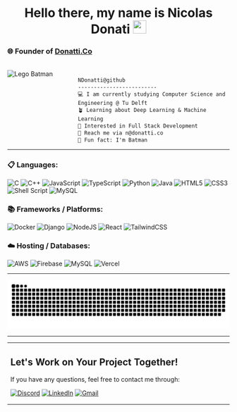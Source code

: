 <h1 align="center"> Hello there, my name is Nicolas Donati <img src="https://media.tenor.com/EM8nFD0MmrgAAAAi/power-brick-lego-brick.gif" width="30px" height='30px'> </h1>

<h3 align="left"> 

  🌐 Founder of [Donatti.Co](https://donatti.co) 

</h3> <br/>
<img align="left" src="https://media.tenor.com/0hOZktOyvV0AAAAi/lego-lego-toolkit.gif" alt="Lego Batman" width="160" />

```
NDonatti@github
-------------------------
💻 I am currently studying Computer Science and Engineering @ Tu Delft
🪴 Learning about Deep Learning & Machine Learning
🚩 Interested in Full Stack Development
📮 Reach me via n@donatti.co
🦇 Fun fact: I'm Batman
```

---

<h3 align="left">📋 Languages:</h3>
<p align="left">

![C](https://img.shields.io/badge/c-%2300599C.svg?style=for-the-badge&logo=c&logoColor=white)
![C++](https://img.shields.io/badge/c++-%2300599C.svg?style=for-the-badge&logo=c%2B%2B&logoColor=white)
![JavaScript](https://img.shields.io/badge/javascript-%23323330.svg?style=for-the-badge&logo=javascript&logoColor=%23F7DF1E)
![TypeScript](https://img.shields.io/badge/typescript-%23007ACC.svg?style=for-the-badge&logo=typescript&logoColor=white)
![Python](https://img.shields.io/badge/Python-FFD43B?style=for-the-badge&logo=python&logoColor=blue)
![Java](https://img.shields.io/badge/java-%23ED8B00.svg?style=for-the-badge&logo=openjdk&logoColor=white)
![HTML5](https://img.shields.io/badge/html5-%23E34F26.svg?style=for-the-badge&logo=html5&logoColor=white)
![CSS3](https://img.shields.io/badge/css3-%231572B6.svg?style=for-the-badge&logo=css3&logoColor=white)
![Shell Script](https://img.shields.io/badge/shell_script-%23121011.svg?style=for-the-badge&logo=gnu-bash&logoColor=white)
![MySQL](https://img.shields.io/badge/SQL-4479A1.svg?style=for-the-badge&logo=a&logoColor=white)

<h3 align="left">📚 Frameworks / Platforms:</h3>
<p align="left">
  
![Docker](https://img.shields.io/badge/docker-%230db7ed.svg?style=for-the-badge&logo=docker&logoColor=white)
![Django](https://img.shields.io/badge/django-%23092E20.svg?style=for-the-badge&logo=django&logoColor=white)
![NodeJS](https://img.shields.io/badge/node.js-6DA55F?style=for-the-badge&logo=node.js&logoColor=white)
![React](https://img.shields.io/badge/react-%2320232a.svg?style=for-the-badge&logo=react&logoColor=%2361DAFB)
![TailwindCSS](https://img.shields.io/badge/tailwindcss-%2338B2AC.svg?style=for-the-badge&logo=tailwind-css&logoColor=white)


<h3 align="left">☁️ Hosting / Databases:</h3>
<p align="left">

![AWS](https://img.shields.io/badge/AWS-%23FF9900.svg?style=for-the-badge&logo=amazon-aws&logoColor=white)
![Firebase](https://img.shields.io/badge/firebase-%23039BE5.svg?style=for-the-badge&logo=firebase)
![MySQL](https://img.shields.io/badge/mysql-4479A1.svg?style=for-the-badge&logo=mysql&logoColor=white)
![Vercel](https://img.shields.io/badge/vercel-%23000000.svg?style=for-the-badge&logo=vercel&logoColor=white)

---

</p>
<picture>
  <source media="(prefers-color-scheme: dark)" srcset="https://raw.githubusercontent.com/caarlosdamian/caarlosdamian/output/github-contribution-grid-snake-dark.svg">
  <source media="(prefers-color-scheme: light)" srcset="https://raw.githubusercontent.com/caarlosdamian/caarlosdamian/output/github-contribution-grid-snake.svg">
  <img alt="github contribution grid snake animation" src="https://raw.githubusercontent.com/caarlosdamian/caarlosdamian/output/github-contribution-grid-snake.svg">
</picture>
</p>

---

<table style="border: none">
  <tr>
  <td width="50%" valign="top">

## Let's Work on Your Project Together!

If you have any questions, feel free to contact me through:

[![Discord](https://img.shields.io/badge/Discord-%235865F2.svg?style=for-the-badge&logo=discord&logoColor=white)](https://discord.gg/jWQ6cKVGGw)
[![LinkedIn](https://img.shields.io/badge/linkedin-%230077B5.svg?style=for-the-badge&logo=linkedin&logoColor=white)](https://www.linkedin.com/in/nicolas-donati/)
[![Gmail](https://img.shields.io/badge/Mail-D14836?style=for-the-badge&logo=gmail&logoColor=white)](mailto:n@donatti.co)
  
  </td>
  </tr>
</table>

<!-- [![GitHub](https://img.shields.io/badge/github-%23121011.svg?style=for-the-badge&logo=github&logoColor=white)](https://github.com/NDonatti) -->
